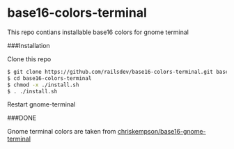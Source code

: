 # base16-colors-terminal

This repo contians installable base16 colors for gnome terminal

###Installation

Clone this repo
```sh
$ git clone https://github.com/railsdev/base16-colors-terminal.git base16-colors-terminal
$ cd base16-colors-terminal
$ chmod -x ./install.sh
$ . ./install.sh
```

Restart gnome-terminal

###DONE

Gnome terminal colors are taken from [chriskempson/base16-gnome-terminal]


[chriskempson/base16-gnome-terminal]:https://github.com/chriskempson/base16-gnome-terminal

